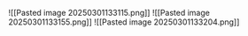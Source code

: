 ![[Pasted image 20250301133115.png]]
![[Pasted image 20250301133155.png]]
![[Pasted image 20250301133204.png]]
